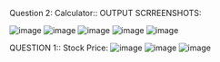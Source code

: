 Question 2: Calculator:: OUTPUT SCRREENSHOTS:

![image](https://github.com/user-attachments/assets/9b0c2962-9bee-41d9-a4c3-be32eae9d981)
![image](https://github.com/user-attachments/assets/50512aff-6e99-4e78-ba05-a99e2b880922)
![image](https://github.com/user-attachments/assets/478a8d53-b90a-4d4f-bcaf-fb32c3f0cf81)
![image](https://github.com/user-attachments/assets/45a3b396-cbb0-4e99-9764-dd89728d151b)
![image](https://github.com/user-attachments/assets/2d17e09c-8174-46a4-9aa8-b0362c705d91)


QUESTION 1:: Stock Price:
![image](https://github.com/user-attachments/assets/9a5cc5be-ce59-49fd-93cc-bcdb5dd3ae84)
![image](https://github.com/user-attachments/assets/ac968f86-2c59-4bfa-b7e2-6ae55dbc4ceb)
![image](https://github.com/user-attachments/assets/230932fb-1d58-4079-b028-5da1e60e2779)

